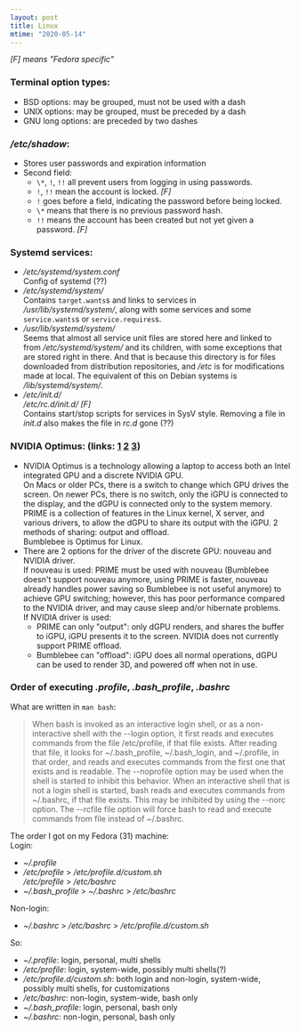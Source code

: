 ```yaml
---
layout: post
title: Linux
mtime: "2020-05-14"
---
```


_[F] means "Fedora specific"_

### Terminal option types:
- BSD options: may be grouped, must not be used with a dash
- UNIX options: may be grouped, must be preceded by a dash
- GNU long options: are preceded by two dashes

### _/etc/shadow_:
- Stores user passwords and expiration information
- Second field:
    - `\*`, `!`, `!!` all prevent users from logging in using passwords.
    - `!`, `!!` mean the account is locked. _[F]_
    - `!` goes before a field, indicating the password before being locked.
    - `\*` means that there is no previous password hash.
    - `!!` means the account has been created but not yet given a password. _[F]_

### Systemd services:
- _/etc/systemd/system.conf_  
Config of systemd (??)
- _/etc/systemd/system/_  
Contains `target.wants`s and links to services in _/usr/lib/systemd/system/_, along with some services and some `service.wants`s or `service.requires`s.
- _/usr/lib/systemd/system/_  
Seems that almost all service unit files are stored here and linked to from _/etc/systemd/system/_ and its children, with some exceptions that are stored right in there. And that is because this directory is for files downloaded from distribution repositories, and _/etc_ is for modifications made at local. The equivalent of this on Debian systems is _/lib/systemd/system/_.
- _/etc/init.d/_  
  _/etc/rc.d/init.d/_ _[F]_  
Contains start/stop scripts for services in SysV style. Removing a file in _init.d_ also makes the file in _rc.d_ gone (??)

### NVIDIA Optimus: (links: [1](https://devtalk.nvidia.com/default/topic/957814/linux/prime-and-prime-synchronization/) [2](https://wiki.archlinux.org/index.php/NVIDIA_Optimus#SDDM) [3](https://docs.fedoraproject.org/en-US/quick-docs/bumblebee/))
- NVIDIA Optimus is a technology allowing a laptop to access both an Intel integrated GPU and a discrete NVIDIA GPU.  
On Macs or older PCs, there is a switch to change which GPU drives the screen. On newer PCs, there is no switch, only the iGPU is connected to the display, and the dGPU is connected only to the system memory.  
PRIME is a collection of features in the Linux kernel, X server, and various drivers, to allow the dGPU to share its output with the iGPU. 2 methods of sharing: output and offload.  
Bumblebee is Optimus for Linux.
- There are 2 options for the driver of the discrete GPU: nouveau and NVIDIA driver.  
If nouveau is used: PRIME must be used with nouveau (Bumblebee doesn't support nouveau anymore, using PRIME is faster, nouveau already handles power saving so Bumblebee is not useful anymore) to achieve GPU switching; however, this has poor performance compared to the NVIDIA driver, and may cause sleep and/or hibernate problems.  
If NVIDIA driver is used:
  - PRIME can only "output": only dGPU renders, and shares the buffer to iGPU, iGPU presents it to the screen. NVIDIA does not currently support PRIME offload.
  - Bumblebee can "offload": iGPU does all normal operations, dGPU can be used to render 3D, and powered off when not in use.

### Order of executing _.profile_, _.bash_profile_, _.bashrc_
What are written in `man bash`:
> When bash is invoked as an interactive login shell, or as a non-interactive shell with the --login option, it first reads and executes commands from the file /etc/profile, if that file exists.  After reading  that  file,  it looks  for  ~/.bash_profile,  ~/.bash_login,  and  ~/.profile,  in  that order, and reads and executes commands from the first one that exists and is readable.  The --noprofile option may be used when the shell is started to inhibit this behavior.
> When an interactive shell that is not a login shell is started, bash reads and executes commands from ~/.bashrc, if that file exists.  This may be inhibited by using the --norc option.  The --rcfile file  option  will force bash to read and execute commands from file instead of ~/.bashrc.

The order I got on my Fedora (31) machine:  
Login:
- _~/.profile_
- _/etc/profile_ > _/etc/profile.d/custom.sh_  
_/etc/profile_ > _/etc/bashrc_
- _~/.bash_profile_ > _~/.bashrc_ > _/etc/bashrc_

Non-login:
- _~/.bashrc_ > _/etc/bashrc_ > _/etc/profile.d/custom.sh_

So:
- _~/.profile_: login, personal, multi shells
- _/etc/profile_: login, system-wide, possibly multi shells(?)
- _/etc/profile.d/custom.sh_: both login and non-login, system-wide, possibly multi shells, for customizations
- _/etc/bashrc_: non-login, system-wide, bash only
- _~/.bash_profile_: login, personal, bash only
- _~/.bashrc_: non-login, personal, bash only
